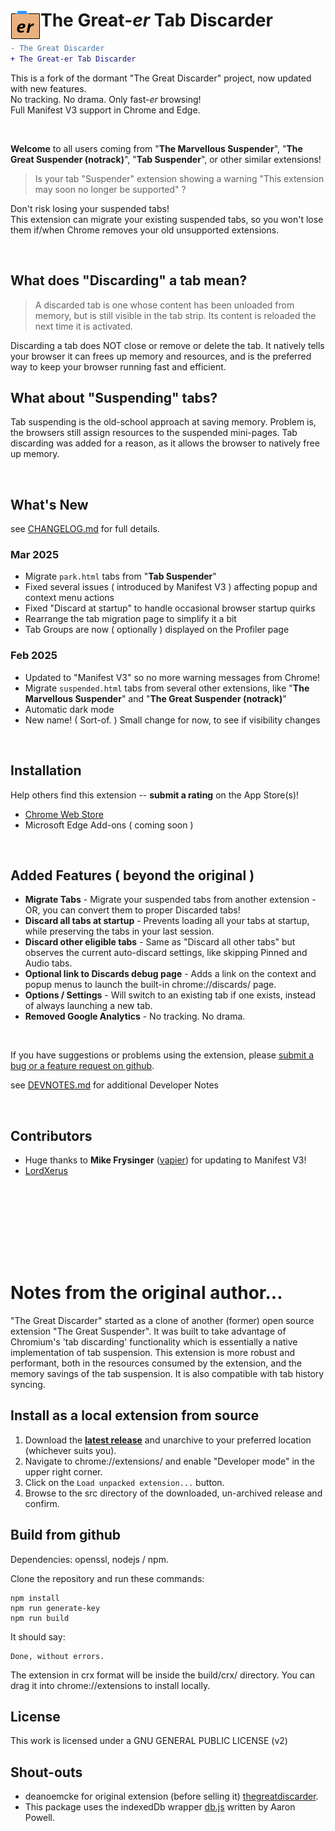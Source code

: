 # <img src="./src/img/icon48.png" align="left" /> The Great-*er* Tab Discarder
```diff
- The Great Discarder
+ The Great-er Tab Discarder
```

This is a fork of the dormant "The Great Discarder" project, now updated with new features.<br>
No tracking.  No drama.  Only fast-*er* browsing!<br>
Full Manifest V3 support in Chrome and Edge.

<br>

**Welcome** to all users coming from "**The Marvellous Suspender**", "**The Great Suspender (notrack)**", "**Tab Suspender**", or other similar extensions!

> Is your tab "Suspender" extension showing a warning "This extension may soon no longer be supported" ?<br>

Don't risk losing your suspended tabs!<br>
This extension can migrate your existing suspended tabs,
so you won't lose them if/when Chrome removes your old unsupported extensions.

<br>

## What does "Discarding" a tab mean?
> A discarded tab is one whose content has been unloaded from memory, but is still visible in the tab strip.
> Its content is reloaded the next time it is activated.

Discarding a tab does NOT close or remove or delete the tab.
It natively tells your browser it can frees up memory and resources, and is the preferred way to keep your browser running fast and efficient.

## What about "Suspending" tabs?
Tab suspending is the old-school approach at saving memory.
Problem is, the browsers still assign resources to the suspended mini-pages.
Tab discarding was added for a reason, as it allows the browser to natively free up memory.

<br>

## What's New
see [CHANGELOG.md](./CHANGELOG.md) for full details.

### Mar 2025
- Migrate `park.html` tabs from "**Tab Suspender**"
- Fixed several issues ( introduced by Manifest V3 ) affecting popup and context menu actions
- Fixed "Discard at startup" to handle occasional browser startup quirks
- Rearrange the tab migration page to simplify it a bit
- Tab Groups are now ( optionally ) displayed on the Profiler page

### Feb 2025
- Updated to "Manifest V3" so no more warning messages from Chrome!
- Migrate `suspended.html` tabs from several other extensions, like "**The Marvellous Suspender**" and "**The Great Suspender (notrack)**"
- Automatic dark mode
- New name!  ( Sort-of. )  Small change for now, to see if visibility changes

<br>

## Installation

Help others find this extension -- **submit a rating** on the App Store(s)!

- [Chrome Web Store](https://chromewebstore.google.com/detail/the-great-er-tab-discarder/plpkmjcnhhnpkblimgenmdhghfgghdpp)
- Microsoft Edge Add-ons ( coming soon )

<br>

## Added Features ( beyond the original )
- **Migrate Tabs** - Migrate your suspended tabs from another extension - OR, you can convert them to proper Discarded tabs!
- **Discard all tabs at startup** - Prevents loading all your tabs at startup, while preserving the tabs in your last session.
- **Discard other eligible tabs** - Same as "Discard all other tabs" but observes the current auto-discard settings, like skipping Pinned and Audio tabs.
- **Optional link to Discards debug page** - Adds a link on the context and popup menus to launch the built-in chrome://discards/ page.
- **Options / Settings** - Will switch to an existing tab if one exists, instead of always launching a new tab.
- **Removed Google Analytics** - No tracking. No drama.

<br>

If you have suggestions or problems using the extension, please [submit a bug or a feature request on github](https://github.com/rkodey/the-great-er-discarder-er/issues).

see [DEVNOTES.md](./DEVNOTES.md) for additional Developer Notes

<br>

## Contributors
- Huge thanks to **Mike Frysinger** ([vapier](https://github.com/vapier)) for updating to Manifest V3!
- [LordXerus](https://github.com/LordXerus)


<br><br>
----------
<br><br>


# Notes from the original author...

"The Great Discarder" started as a clone of another (former) open source extension "The Great Suspender".
It was built to take advantage of Chromium's 'tab discarding' functionality which is essentially a native implementation of tab suspension.
This extension is more robust and performant, both in the resources consumed by the extension, and the memory savings of the tab suspension.
It is also compatible with tab history syncing.


## Install as a local extension from source

1. Download the **[latest release](https://github.com/rkodey/the-great-er-discarder-er/releases)** and unarchive to your preferred location (whichever suits you).
2. Navigate to chrome://extensions/ and enable "Developer mode" in the upper right corner.
3. Click on the `Load unpacked extension...` button.
4. Browse to the src directory of the downloaded, un-archived release and confirm.


## Build from github

Dependencies: openssl, nodejs / npm.

Clone the repository and run these commands:
```
npm install
npm run generate-key
npm run build
```

It should say:
```
Done, without errors.
```

The extension in crx format will be inside the build/crx/ directory. You can drag it into chrome://extensions to install locally.

## License

This work is licensed under a GNU GENERAL PUBLIC LICENSE (v2)

## Shout-outs
- deanoemcke for original extension (before selling it) [thegreatdiscarder](https://github.com/deanoemcke/).
- This package uses the indexedDb wrapper [db.js](https://github.com/aaronpowell/db.js) written by Aaron Powell.
